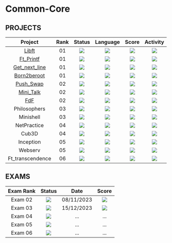 # Common-Core

## PROJECTS

| Project | Rank | Status | Language | Score | Activity |   
| :---: | :---: | :---: | :---: | :---: | :---: |
| [Libft](https://github.com/Rui-Pedro-Pires/42Libft) | 01 | <img src="https://img.shields.io/badge/done-sucess" /> |<img src="https://img.shields.io/github/languages/top/Rui-Pedro-Pires/42Libft" /> | <img src="https://img.shields.io/badge/125%20%2F%20100%20-sucess" /> | <img src="https://img.shields.io/github/last-commit/Rui-Pedro-Pires/42Libft" /> |               
| [Ft_Printf](https://github.com/Rui-Pedro-Pires/42Ft_Printf) | 01 | <img src="https://img.shields.io/badge/done-sucess" /> |<img src="https://img.shields.io/github/languages/top/Rui-Pedro-Pires/42Ft_Printf" /> | <img src="https://img.shields.io/badge/100%20%2F%20100%20-sucess" /> | <img src="https://img.shields.io/github/last-commit/Rui-Pedro-Pires/42Ft_Printf" /> |
| [Get_next_line](https://github.com/Rui-Pedro-Pires/42Get_Next_Line) | 01 | <img src="https://img.shields.io/badge/done-sucess" /> |<img src="https://img.shields.io/github/languages/top/Rui-Pedro-Pires/42Get_Next_Line" /> | <img src="https://img.shields.io/badge/125%20%2F%20100%20-sucess" /> | <img src="https://img.shields.io/github/last-commit/Rui-Pedro-Pires/42Get_Next_Line" /> |
| [Born2beroot](https://github.com/Rui-Pedro-Pires/42Born2beroot) | 01 | <img src="https://img.shields.io/badge/done-sucess" /> |<img src="https://img.shields.io/github/languages/top/Rui-Pedro-Pires/42Born2beroot" /> | <img src="https://img.shields.io/badge/125%20%2F%20100%20-sucess" /> | <img src="https://img.shields.io/github/last-commit/Rui-Pedro-Pires/42Born2beroot" /> |
| [Push_Swap](https://github.com/Rui-Pedro-Pires/42Push_Swap) | 02 | <img src="https://img.shields.io/badge/done-sucess" /> |<img src="https://img.shields.io/github/languages/top/Rui-Pedro-Pires/42Push_Swap" /> | <img src="https://img.shields.io/badge/125%20%2F%20100%20-sucess" /> | <img src="https://img.shields.io/github/last-commit/Rui-Pedro-Pires/42Push_swap" /> |
| [Mini_Talk](https://github.com/Rui-Pedro-Pires/42Mini_Talk) | 02 | <img src="https://img.shields.io/badge/done-sucess" /> |<img src="https://img.shields.io/github/languages/top/Rui-Pedro-Pires/42Mini_Talk" /> | <img src="https://img.shields.io/badge/125%20%2F%20100%20-sucess" /> | <img src="https://img.shields.io/github/last-commit/Rui-Pedro-Pires/42Mini_Talk" /> |
| [FdF](https://github.com/Rui-Pedro-Pires/42FdF) | 02 | <img src="https://img.shields.io/badge/done-sucess" /> |<img src="https://img.shields.io/github/languages/top/Rui-Pedro-Pires/42FdF" /> | <img src="https://img.shields.io/badge/125%20%2F%20100%20-sucess" /> | <img src="https://img.shields.io/github/last-commit/Rui-Pedro-Pires/42FdF" /> |
| Philosophers | 03 | <img src="https://img.shields.io/badge/in%20progress-grey?style=grey"/> | <img src="https://img.shields.io/badge/none-grey?style=flat"/> | <img src="https://img.shields.io/badge/0%20%2F%20100-grey?style=grey"/> | <img src="https://img.shields.io/badge/none-darkblue?style=flat&logo=none&label=last%20commit"/> |
| Minishell | 03 | <img src="https://img.shields.io/badge/in%20progress-grey?style=grey"/> | <img src="https://img.shields.io/badge/none-grey?style=flat"/> | <img src="https://img.shields.io/badge/0%20%2F%20100-grey?style=grey"/> | <img src="https://img.shields.io/badge/none-darkblue?style=flat&logo=none&label=last%20commit"/> |
| NetPractice | 04 | <img src="https://img.shields.io/badge/not%20done%20-grey?style=grey" />  | <img src="https://img.shields.io/badge/none-grey?style=flat"/> | <img src="https://img.shields.io/badge/0%20%2F%20100-grey?style=grey"/> | <img src="https://img.shields.io/badge/none-darkblue?style=flat&logo=none&label=last%20commit"/> |
| Cub3D | 04 | <img src="https://img.shields.io/badge/not%20done%20-grey?style=grey" />  | <img src="https://img.shields.io/badge/none-grey?style=flat"/> | <img src="https://img.shields.io/badge/0%20%2F%20100-grey?style=grey"/> | <img src="https://img.shields.io/badge/none-darkblue?style=flat&logo=none&label=last%20commit"/> |
| Inception | 05 | <img src="https://img.shields.io/badge/not%20done%20-grey?style=grey" /> | <img src="https://img.shields.io/badge/none-grey?style=flat"/> | <img src="https://img.shields.io/badge/0%20%2F%20100-grey?style=grey"/> | <img src="https://img.shields.io/badge/none-darkblue?style=flat&logo=none&label=last%20commit"/> |
| Webserv | 05 | <img src="https://img.shields.io/badge/not%20done%20-grey?style=grey" />  | <img src="https://img.shields.io/badge/none-grey?style=flat"/> | <img src="https://img.shields.io/badge/0%20%2F%20100-grey?style=grey"/> | <img src="https://img.shields.io/badge/none-darkblue?style=flat&logo=none&label=last%20commit"/> |
| Ft_transcendence | 06 | <img src="https://img.shields.io/badge/not%20done%20-grey?style=grey" /> | <img src="https://img.shields.io/badge/none-grey?style=flat"/> | <img src="https://img.shields.io/badge/0%20%2F%20100-grey?style=grey"/> | <img src="https://img.shields.io/badge/none-darkblue?style=flat&logo=none&label=last%20commit"/> |

</div>

## EXAMS
<div align="left">
  
  | Exam Rank | Status | Date | Score |
  | :---: | :---: | :---: | :---: |
  | Exam 02 | <img src="https://img.shields.io/badge/done-sucess" /> | 08/11/2023 | <img src="https://img.shields.io/badge/100%20%2F%20100%20-sucess" /> |
  | Exam 03 | <img src="https://img.shields.io/badge/done-sucess" /> | 15/12/2023 | <img src="https://img.shields.io/badge/100%20%2F%20100%20-sucess" /> |
  | Exam 04 | <img src="https://img.shields.io/badge/not%20done%20-grey?style=grey" /> | ... | ... |
  | Exam 05 | <img src="https://img.shields.io/badge/not%20done%20-grey?style=grey" /> | ... | ... |
  | Exam 06 | <img src="https://img.shields.io/badge/not%20done%20-grey?style=grey" /> | ... | ... |
</div>
